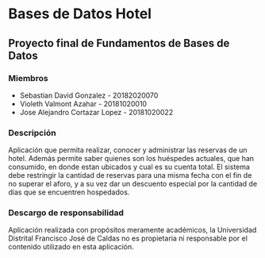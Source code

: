 # Bases de Datos Hotel
## Proyecto final de Fundamentos de Bases de Datos

### Miembros
- Sebastian David Gonzalez      - 20182020070
- Violeth Valmont Azahar        - 20181020010
- Jose Alejandro Cortazar Lopez - 20181020022

### Descripción
Aplicación que permita realizar, conocer y administrar las reservas de un hotel. 
Además permite saber quienes son los huéspedes actuales, que han consumido, en donde estan ubicados y cual es su cuenta total. 
El sistema debe restringir la cantidad de reservas para una misma fecha con el fin de no superar el aforo,
y a su vez dar un descuento especial por la cantidad de días que se encuentren hospedados.

### Descargo de responsabilidad
Aplicación realizada con propósitos meramente académicos, 
la Universidad Distrital Francisco José de Caldas no es propietaria
ni responsable por el contenido utilizado en esta aplicación.

